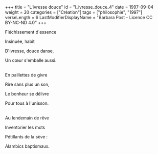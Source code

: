 +++
title = "L'ivresse douce"
id = "l_ivresse_douce_4"
date = 1997-09-04
weight = 30
categories = ["Création"]
tags = ["philosophie", "1997"]
verseLength = 6
LastModifierDisplayName = "Barbara Post - Licence CC BY-NC-ND 4.0"
+++

Fléchissement d'essence

Insinuée, habit

D'ivresse, douce danse,

Un cœur s'emballe aussi.

 \
En paillettes de givre

Rire sans plus un son,

Le bonheur se délivre

Pour tous à l'unisson.

 \
Au lendemain de rêve

Inventorier les mots

Pétillants de la sève :

Alambics baptismaux.
